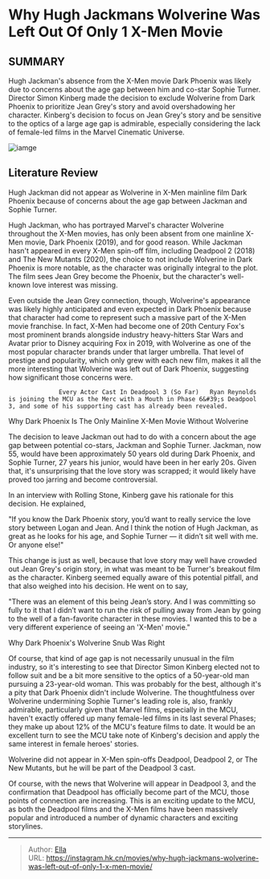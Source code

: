 # Why Hugh Jackmans Wolverine Was Left Out Of Only 1 X-Men Movie


## SUMMARY 



  Hugh Jackman&#39;s absence from the X-Men movie Dark Phoenix was likely due to concerns about the age gap between him and co-star Sophie Turner.   Director Simon Kinberg made the decision to exclude Wolverine from Dark Phoenix to prioritize Jean Grey&#39;s story and avoid overshadowing her character.   Kinberg&#39;s decision to focus on Jean Grey&#39;s story and be sensitive to the optics of a large age gap is admirable, especially considering the lack of female-led films in the Marvel Cinematic Universe.  

![iamge](https://static1.srcdn.com/wordpress/wp-content/uploads/2024/01/wolverine.jpg)

## Literature Review

Hugh Jackman did not appear as Wolverine in X-Men mainline film Dark Phoenix because of concerns about the age gap between Jackman and Sophie Turner.




Hugh Jackman, who has portrayed Marvel&#39;s character Wolverine throughout the X-Men movies, has only been absent from one mainline X-Men movie, Dark Phoenix (2019), and for good reason. While Jackman hasn&#39;t appeared in every X-Men spin-off film, including Deadpool 2 (2018) and The New Mutants (2020), the choice to not include Wolverine in Dark Phoenix is more notable, as the character was originally integral to the plot. The film sees Jean Grey become the Phoenix, but the character&#39;s well-known love interest was missing.




Even outside the Jean Grey connection, though, Wolverine&#39;s appearance was likely highly anticipated and even expected in Dark Phoenix because that character had come to represent such a massive part of the X-Men movie franchise. In fact, X-Men had become one of 20th Century Fox&#39;s most prominent brands alongside industry heavy-hitters Star Wars and Avatar prior to Disney acquiring Fox in 2019, with Wolverine as one of the most popular character brands under that larger umbrella. That level of prestige and popularity, which only grew with each new film, makes it all the more interesting that Wolverine was left out of Dark Phoenix, suggesting how significant those concerns were.

                  Every Actor Cast In Deadpool 3 (So Far)   Ryan Reynolds is joining the MCU as the Merc with a Mouth in Phase 6&#39;s Deadpool 3, and some of his supporting cast has already been revealed.   


 Why Dark Phoenix Is The Only Mainline X-Men Movie Without Wolverine 
          




The decision to leave Jackman out had to do with a concern about the age gap between potential co-stars, Jackman and Sophie Turner. Jackman, now 55, would have been approximately 50 years old during Dark Phoenix, and Sophie Turner, 27 years his junior, would have been in her early 20s. Given that, it&#39;s unsurprising that the love story was scrapped; it would likely have proved too jarring and become controversial.

In an interview with Rolling Stone, Kinberg gave his rationale for this decision. He explained,


&#34;If you know the Dark Phoenix story, you’d want to really service the love story between Logan and Jean. And I think the notion of Hugh Jackman, as great as he looks for his age, and Sophie Turner — it didn’t sit well with me. Or anyone else!&#34;


This change is just as well, because that love story may well have crowded out Jean Grey&#39;s origin story, in what was meant to be Turner&#39;s breakout film as the character. Kinberg seemed equally aware of this potential pitfall, and that also weighed into his decision. He went on to say,





&#34;There was an element of this being Jean’s story. And I was committing so fully to it that I didn’t want to run the risk of pulling away from Jean by going to the well of a fan-favorite character in these movies. I wanted this to be a very different experience of seeing an &#39;X-Men&#39; movie.&#34;




 Why Dark Phoenix&#39;s Wolverine Snub Was Right 
          

Of course, that kind of age gap is not necessarily unusual in the film industry, so it&#39;s interesting to see that Director Simon Kinberg elected not to follow suit and be a bit more sensitive to the optics of a 50-year-old man pursuing a 23-year-old woman. This was probably for the best, although it&#39;s a pity that Dark Phoenix didn&#39;t include Wolverine. The thoughtfulness over Wolverine undermining Sophie Turner&#39;s leading role is, also, frankly admirable, particularly given that Marvel films, especially in the MCU, haven&#39;t exactly offered up many female-led films in its last several Phases; they make up about 12% of the MCU&#39;s feature films to date. It would be an excellent turn to see the MCU take note of Kinberg&#39;s decision and apply the same interest in female heroes&#39; stories.






Wolverine did not appear in X-Men spin-offs Deadpool, Deadpool 2, or The New Mutants, but he will be part of the Deadpool 3 cast.




Of course, with the news that Wolverine will appear in Deadpool 3, and the confirmation that Deadpool has officially become part of the MCU, those points of connection are increasing. This is an exciting update to the MCU, as both the Deadpool films and the X-Men films have been massively popular and introduced a number of dynamic characters and exciting storylines.



---

> Author: [Ella](https://instagram.hk.cn/)  
> URL: https://instagram.hk.cn/movies/why-hugh-jackmans-wolverine-was-left-out-of-only-1-x-men-movie/  

